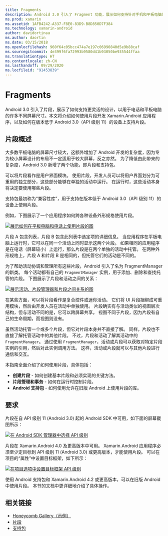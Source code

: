 ```yaml
---
title: Fragments
description: Android 3.0 引入了 Fragment 功能，展示如何支持针对手机和平板电脑的许多不同屏幕尺寸更灵活地设计。 本文介绍如何使用 Fragment 开发 Xamarin.Android 应用程序，并介绍如何支持将 Fragment 用于预装了 Android 3.0（API 级别 11）的设备。
ms.prod: xamarin
ms.assetid: 1AFB4242-A337-F8E0-83D9-B8D850D7F384
ms.technology: xamarin-android
author: davidortinau
ms.author: daortin
ms.date: 03/15/2018
ms.openlocfilehash: 960f64c05bcc474a7e197c06990840d5e9b88caf
ms.sourcegitcommit: 4e399f6fa72993b9580d41b93050be935544ffaa
ms.translationtype: HT
ms.contentlocale: zh-CN
ms.lasthandoff: 09/29/2020
ms.locfileid: "91453839"
---
```

# <a name="fragments"></a>Fragments

Android 3.0 引入了片段，展示了如何支持更灵活的设计，以用于电话和平板电脑的许多不同屏幕尺寸。本文将介绍如何使用片段开发 Xamarin.Android 应用程序，以及如何在版本低于 Android 3.0（API 级别 11）的设备上支持片段。

## <a name="fragments-overview"></a>片段概述

大多数平板电脑的屏幕尺寸较大，这额外增加了 Android 开发的复杂度，因为专为较小屏幕设计的布局不一定适用于较大屏幕，反之亦然。 为了降低由此带来的复杂度，Android 3.0 新增了两个功能，即片段和支持包。

可以将片段看作是用户界面模块。 使用片段，开发人员可以将用户界面划分为可重用的独立部分，这些部分能够在单独的活动中运行。 在运行时，这些活动本身将决定要使用哪些片段。

支持包最初称为“兼容性库”，用于支持在版本低于 Android 3.0（API 级别 11）的设备上使用片段。

例如，下图展示了一个应用程序如何跨各种设备外形规格使用片段。

[![展示如何在平板电脑和电话上使用片段的图](images/00.png)](images/00.png#lightbox)

片段 A 包含列表，片段 B 包含此列表中选定项的详细信息。 当应用程序在平板电脑上运行时，它可以在同一个活动上同时显示这两个片段。 如果相同的应用程序是在电话（屏幕较小）上运行，那么片段是在两个单独的活动中托管。 在两种外形规格上，片段 A 和片段 B 是相同的，但托管它们的活动是不同的。

为了帮助活动协调和管理所有这些片段，Android 引入了名为 FragmentManager 的新类。 每个活动都有自己的 `FragmentManager` 实例，用于添加、删除和查找托管的片段。 下图展示了片段和活动之间的关系：

[![展示活动、片段管理器和片段之间关系的图](images/01.png)](images/01.png#lightbox)

在某些方面，可以将片段看作是复合控件或迷你活动。 它们将 UI 片段捆绑成可重用模块，然后由开发人员在活动中单独使用。 片段确实有与活动类似的视图层次结构，但与活动不同的是，它可以跨屏幕共享。 视图不同于片段，因为片段有自己的生命周期，而视图则没有。

虽然活动托管一个或多个片段，但它对片段本身并不直接了解。 同样，片段也不直接了解托管活动中的其他片段。 不过，片段和活动了解其活动中的 `FragmentManager`。 通过使用 `FragmentManager`，活动或片段可以获取对特定片段实例的引用，然后对此实例调用方法。 这样，活动或片段就可以与其他片段进行通信和交互。

本指南全面介绍了如何使用片段，具体包括：

- **创建片段** - 如何创建基本片段和必须实现的关键方法。
- **片段管理和事务** - 如何在运行时控制片段。
- **Android 支持包** - 如何使用允许在旧版 Android 上使用片段的库。

## <a name="requirements"></a>要求

片段在自 API 级别 11 (Android 3.0) 起的 Android SDK 中可用，如下面的屏幕截图所示：

[![在 Android SDK 管理器中选择 API 级别](images/02.png)](images/02.png#lightbox)

片段在 Xamarin.Android 4.0 及更高版本中可用。 Xamarin.Android 应用程序必须至少定目标到 API 级别 11 (Android 3.0) 或更高版本，才能使用片段。 可以在项目的“属性”中设置目标框架，如下所示：

[![在项目选项中设置目标框架 API 级别](images/03-sml.png)](images/03.png#lightbox)

使用 Android 支持包和 Xamarin.Android 4.2 或更高版本，可以在旧版 Android 中使用片段。 本节的文档中更详细地介绍了具体操作。

## <a name="related-links"></a>相关链接

- [Honeycomb Gallery（示例）](/samples/xamarin/monodroid-samples/honeycombgallery)
- [片段](https://developer.android.com/guide/topics/fundamentals/fragments.html)
- [支持包](https://developer.android.com/sdk/compatibility-library.html)